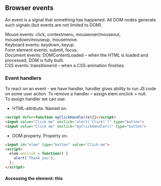 ## Browser events
An event is a signal that something has happened. All DOM nodes generate such signals (but events are not limited to DOM).

Mouse events: click, contextmenu, mouseover/mouseout, mousedown/mouseup, mousemove. \
Keyboard events: keydown, keyup. \
Form element events: submit, focus. \
Document events: DOMContentLoaded – when the HTML is loaded and processed, DOM is fully built. \
CSS events: transitionend – when a CSS-animation finishes.

### Event handlers
To react on an event - we have handler, handler gives ability to run JS code on some user action.
To remove a handler – assign elem.onclick = null. \
To assign handler we can use: 
* HTML-attribute. Named on<event>.
```html
<script defer>function myClickHandler(e){}</script>
<input value="Click me" onclick="alert('Click!')" type="button">
<input value="Click me" onclick="myClickHandler()" type="button">
```
* DOM property. Property on<event>.
```html
<input id="elem" type="button" value="Click me">
<script>
  elem.onclick = function() {
    alert('Thank you');
  };
</script>
```

#### Accessing the element: this
